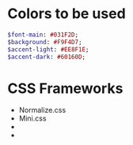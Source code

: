 # Colors to be used

```sass
$font-main: #031F2D;
$background: #F9F4D7;
$accent-light: #EE8F1E;
$accent-dark: #60160D;
```

# CSS Frameworks

- Normalize.css
- Mini.css
- <link rel="stylesheet" href="https://unpkg.com/wingcss"/>
- 
